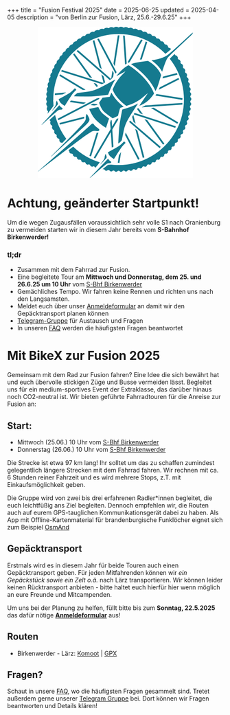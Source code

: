 +++
title = "Fusion Festival 2025"
date = 2025-06-25
updated = 2025-04-05
description = "von Berlin zur Fusion, Lärz, 25.6.-29.6.25"
+++

<div style="text-align: center;">
  <img src="/img/bikex_fusion.png" alt="Fusion Rakete Logo">
</div>

# **Achtung, geänderter Startpunkt!**
Um die wegen Zugausfällen voraussichtlich sehr volle S1 nach Oranienburg zu vermeiden starten wir in diesem Jahr bereits vom **S-Bahnhof Birkenwerder!**

### tl;dr
- Zusammen mit dem Fahrrad zur Fusion.
- Eine begleitete Tour am **Mittwoch und Donnerstag, dem 25. und 26.6.25 um 10 Uhr** vom [S-Bhf Birkenwerder](https://www.openstreetmap.org/?mlat=52.687856&mlon=13.288066#map=19/52.687856/13.288066&layers=N)
- Gemächliches Tempo. Wir fahren keine Rennen und richten uns nach den Langsamsten.
- Meldet euch über unser [Anmeldeformular](https://cloud.etrommer.de/apps/forms/s/4xXrTLXmcynXqn5YeCapqNHt) an damit wir den Gepäcktransport planen können
- [Telegram-Gruppe](https://t.me/+VUv2dQbU44ZmN2Vi) für Austausch und Fragen
- In unseren [FAQ](/faq) werden die häufigsten Fragen beantwortet

# Mit BikeX zur Fusion 2025
Gemeinsam mit dem Rad zur Fusion fahren? 
Eine Idee die sich bewährt hat und euch übervolle stickigen Züge und Busse vermeiden lässt.
Begleitet uns für ein medium-sportives Event der Extraklasse, das darüber hinaus noch CO2-neutral ist. Wir bieten geführte Fahrradtouren für die Anreise zur Fusion an:

## Start:
- Mittwoch (25.06.) 10 Uhr vom [S-Bhf Birkenwerder](https://www.openstreetmap.org/?mlat=52.687856&mlon=13.288066#map=19/52.687856/13.288066&layers=N)
- Donnerstag (26.06.) 10 Uhr vom [S-Bhf Birkenwerder](https://www.openstreetmap.org/?mlat=52.687856&mlon=13.288066#map=19/52.687856/13.288066&layers=N)
 
Die Strecke ist etwa 97 km lang! Ihr solltet um das zu schaffen zumindest gelegentlich längere Strecken mit dem Fahrrad fahren. Wir rechnen mit ca. 6 Stunden reiner Fahrzeit und es wird mehrere Stops, z.T. mit Einkaufsmöglichkeit geben.

Die Gruppe wird von zwei bis drei erfahrenen Radler*innen begleitet, die euch leichtfüßig ans Ziel begleiten. Dennoch empfehlen wir, die Routen auch auf eurem GPS-tauglichen Kommunikationsgerät dabei zu haben. Als App mit Offline-Kartenmaterial für brandenburgische Funklöcher eignet sich zum Beispiel [OsmAnd](https://osmand.net)

## Gepäcktransport
Erstmals wird es in diesem Jahr für beide Touren auch einen Gepäcktransport geben. Für jeden Mitfahrenden können wir _ein Gepäckstück sowie ein Zelt o.ä._ nach Lärz transportieren. Wir können leider keinen Rücktransport anbieten - bitte haltet euch hierfür hier wenn möglich an eure Freunde und Mitcampenden.

Um uns bei der Planung zu helfen, füllt bitte bis zum **Sonntag, 22.5.2025** das dafür nötige **[Anmeldeformular](https://cloud.etrommer.de/apps/forms/s/4xXrTLXmcynXqn5YeCapqNHt)** aus!

## Routen
- Birkenwerder - Lärz: [Komoot](https://www.komoot.de/tour/884038344) | [GPX](/routes/fusion/oranienburg-fusion2025.gpx)

## Fragen?
Schaut in unsere [FAQ](/faq), wo die häufigsten Fragen gesammelt sind. Tretet außerdem gerne unserer [Telegram Gruppe](https://t.me/+VUv2dQbU44ZmN2Vi
) bei. Dort können wir Fragen beantworten und Details klären!

